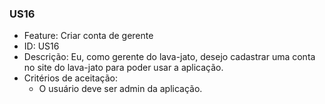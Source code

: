 ### US16

- Feature: Criar conta de gerente
- ID: US16
- Descrição: Eu, como gerente do lava-jato, desejo cadastrar uma conta no site do lava-jato para poder usar a aplicação.
- Critérios de aceitação:
    * O usuário deve ser admin da aplicação.